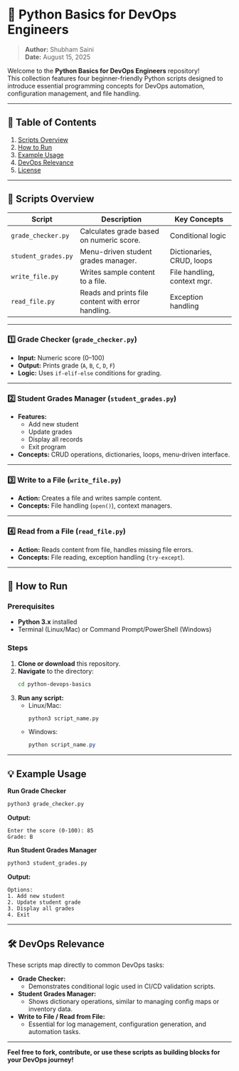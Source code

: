 # 🐍 Python Basics for DevOps Engineers

> **Author:** Shubham Saini  
> **Date:** August 15, 2025

Welcome to the **Python Basics for DevOps Engineers** repository!  
This collection features four beginner-friendly Python scripts designed to introduce essential programming concepts for DevOps automation, configuration management, and file handling.

---

## 📑 Table of Contents

1. [Scripts Overview](#scripts-overview)
2. [How to Run](#how-to-run)
3. [Example Usage](#example-usage)
4. [DevOps Relevance](#devops-relevance)
5. [License](#license)

---

## 📂 Scripts Overview

| Script                  | Description                                                                 | Key Concepts                |
|-------------------------|-----------------------------------------------------------------------------|-----------------------------|
| `grade_checker.py`      | Calculates grade based on numeric score.                                    | Conditional logic           |
| `student_grades.py`     | Menu-driven student grades manager.                                         | Dictionaries, CRUD, loops   |
| `write_file.py`         | Writes sample content to a file.                                            | File handling, context mgr. |
| `read_file.py`          | Reads and prints file content with error handling.                          | Exception handling          |

---

### 1️⃣ Grade Checker (`grade_checker.py`)
- **Input:** Numeric score (0–100)
- **Output:** Prints grade (`A`, `B`, `C`, `D`, `F`)
- **Logic:** Uses `if-elif-else` conditions for grading.

---

### 2️⃣ Student Grades Manager (`student_grades.py`)
- **Features:**  
  - Add new student  
  - Update grades  
  - Display all records  
  - Exit program
- **Concepts:** CRUD operations, dictionaries, loops, menu-driven interface.

---

### 3️⃣ Write to a File (`write_file.py`)
- **Action:** Creates a file and writes sample content.
- **Concepts:** File handling (`open()`), context managers.

---

### 4️⃣ Read from a File (`read_file.py`)
- **Action:** Reads content from file, handles missing file errors.
- **Concepts:** File reading, exception handling (`try-except`).

---

## 🚀 How to Run

### Prerequisites
- **Python 3.x** installed
- Terminal (Linux/Mac) or Command Prompt/PowerShell (Windows)

### Steps
1. **Clone or download** this repository.
2. **Navigate** to the directory:
    ```bash
    cd python-devops-basics
    ```
3. **Run any script:**
    - Linux/Mac:
      ```bash
      python3 script_name.py
      ```
    - Windows:
      ```powershell
      python script_name.py
      ```

---

## 💡 Example Usage

**Run Grade Checker**
```bash
python3 grade_checker.py
```
**Output:**
```
Enter the score (0-100): 85
Grade: B
```

**Run Student Grades Manager**
```bash
python3 student_grades.py
```
**Output:**
```
Options:
1. Add new student
2. Update student grade
3. Display all grades
4. Exit
```

---

## 🛠 DevOps Relevance

These scripts map directly to common DevOps tasks:

- **Grade Checker:**  
  - Demonstrates conditional logic used in CI/CD validation scripts.
- **Student Grades Manager:**  
  - Shows dictionary operations, similar to managing config maps or inventory data.
- **Write to File / Read from File:**  
  - Essential for log management, configuration generation, and automation tasks.

---

**Feel free to fork, contribute, or use these scripts as building blocks for your DevOps journey!**
